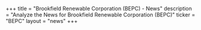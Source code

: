 +++
title = "Brookfield Renewable Corporation (BEPC) - News"
description = "Analyze the News for Brookfield Renewable Corporation (BEPC)"
ticker = "BEPC"
layout = "news"
+++

